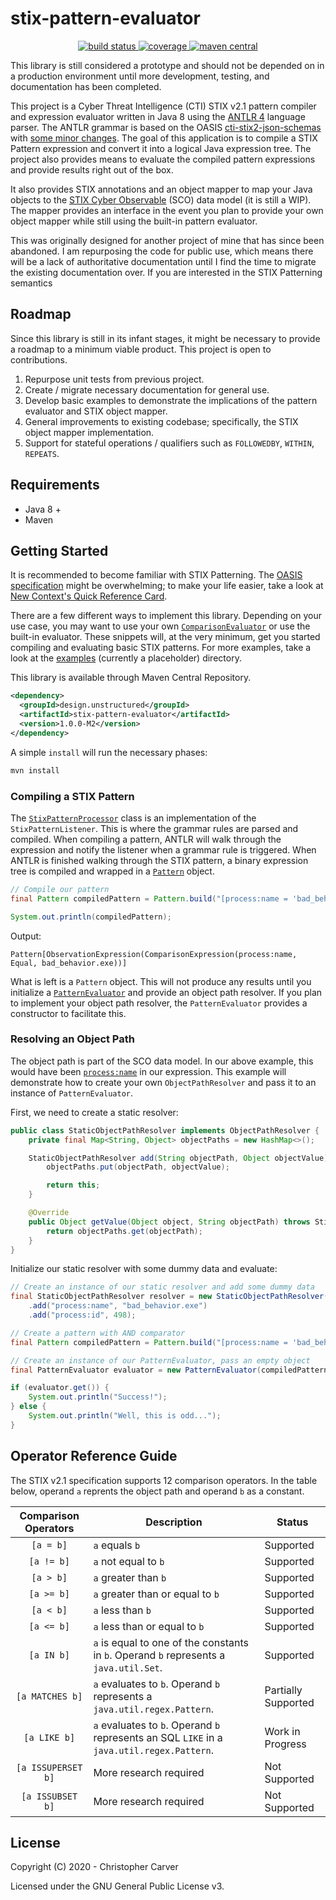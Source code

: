 # stix-pattern-evaluator
<p style="text-align: center;">
    <a href="https://travis-ci.com/hashdelta/stix-pattern-evaluator">
        <img src="https://travis-ci.com/hashdelta/stix-pattern-evaluator.svg?branch=master" alt="build status">
    </a>
    <a href="https://codecov.io/gh/hashdelta/stix-pattern-evaluator">
        <img src="https://codecov.io/gh/hashdelta/stix-pattern-evaluator/branch/master/graph/badge.svg" alt="coverage" />
    </a>
    <a href="https://search.maven.org/artifact/design.unstructured/stix-pattern-evaluator">
        <img src="https://maven-badges.herokuapp.com/maven-central/design.unstructured/stix-pattern-evaluator/badge.svg" alt="maven central" />
    </a>
</p>

This library is still considered a prototype and should not be depended on in a production environment until more development, testing, and documentation has been completed.

This project is a Cyber Threat Intelligence (CTI) STIX v2.1 pattern compiler and expression evaluator written in Java 8 using the [ANTLR 4](https://www.antlr.org/) language parser. The ANTLR grammar is based on the OASIS [cti-stix2-json-schemas](https://github.com/oasis-open/cti-stix2-json-schemas) with [some minor changes](https://github.com/hashdelta/stix-pattern-evaluator/tree/master/src/main/resources/StixPattern.g4). The goal of this application is to compile a STIX Pattern expression and convert it into a logical Java expression tree. The project also provides means to evaluate the compiled pattern expressions and provide results right out of the box.

It also provides STIX annotations and an object mapper to map your Java objects to the [STIX Cyber Observable](https://docs.oasis-open.org/cti/stix/v2.1/csprd02/stix-v2.1-csprd02.html) (SCO) data model (it is still a WIP). The mapper provides an interface in the event you plan to provide your own object mapper while still using the built-in pattern evaluator.

This was originally designed for another project of mine that has since been abandoned. I am repurposing the code for public use, which means there will be a lack of authoritative documentation until I find the time to migrate the existing documentation over. If you are interested in the STIX Patterning semantics 

## Roadmap
Since this library is still in its infant stages, it might be necessary to provide a roadmap to a minimum viable product. This project is open to contributions.

1. Repurpose unit tests from previous project.
2. Create / migrate necessary documentation for general use.
3. Develop basic examples to demonstrate the implications of the pattern evaluator and STIX object mapper.
4. General improvements to existing codebase; specifically, the STIX object mapper implementation.
5. Support for stateful operations / qualifiers such as `FOLLOWEDBY`, `WITHIN`, `REPEATS`.

## Requirements
- Java 8 +
- Maven

## Getting Started
It is recommended to become familiar with STIX Patterning. The [OASIS specification](https://docs.oasis-open.org/cti/stix/v2.1/csprd02/stix-v2.1-csprd02.html) might be overwhelming; to make your life easier, take a look at [New Context's Quick Reference Card](examples/assets/STIX-Patterning-Quick-Reference-Card.pdf).

There are a few different ways to implement this library. Depending on your use case, you may want to use your own [`ComparisonEvaluator`](src/main/java/design/unstructured/stix/evaluator/ComparisonEvaluator.java) or use the built-in evaluator. These snippets will, at the very minimum, get you started compiling and evaluating basic STIX patterns. For more  examples, take a look at the [examples](examples/) (currently a placeholder) directory.

This library is available through Maven Central Repository.

```xml
<dependency>
  <groupId>design.unstructured</groupId>
  <artifactId>stix-pattern-evaluator</artifactId>
  <version>1.0.0-M2</version>
</dependency>
```

A simple `install` will run the necessary phases:
```bash
mvn install
```

### Compiling a STIX Pattern
The [`StixPatternProcessor`](src/main/java/design/unstructured/stix/evaluator/StixPatternProcessor.java) class is an implementation of the `StixPatternListener`. This is where the grammar rules are parsed and compiled. When compiling a pattern, ANTLR will walk through the expression and notify the listener when a grammar rule is triggered. When ANTLR is finished walking through the STIX pattern, a binary expression tree is compiled and wrapped in a [`Pattern`](src/main/java/design/unstructured/stix/evaluator/Pattern.java) object.


```java
// Compile our pattern
final Pattern compiledPattern = Pattern.build("[process:name = 'bad_behavior.exe']");

System.out.println(compiledPattern);
```

Output:
```
Pattern[ObservationExpression(ComparisonExpression(process:name, Equal, bad_behavior.exe))]
```

What is left is a `Pattern` object. This will not produce any results until you initialize a [`PatternEvaluator`](src/main/java/design/unstructured/stix/evaluator/PatternEvaluator.java) and provide an object path resolver. If you plan to implement your object path resolver, the `PatternEvaluator` provides a constructor to facilitate this.

### Resolving an Object Path
The object path is part of the SCO data model. In our above example, this would have been [`process:name`](https://docs.oasis-open.org/cti/stix/v2.1/csprd02/stix-v2.1-csprd02.html#_Toc26789822) in our expression. This example will demonstrate how to create your own `ObjectPathResolver` and pass it to an instance of `PatternEvaluator`.

First, we need to create a static resolver:
```java
public class StaticObjectPathResolver implements ObjectPathResolver {
    private final Map<String, Object> objectPaths = new HashMap<>();

    StaticObjectPathResolver add(String objectPath, Object objectValue) {
        objectPaths.put(objectPath, objectValue);

        return this;
    }

    @Override
    public Object getValue(Object object, String objectPath) throws StixMapperException {
        return objectPaths.get(objectPath);
    }
}
```

Initialize our static resolver with some dummy data and evaluate:
```java
// Create an instance of our static resolver and add some dummy data
final StaticObjectPathResolver resolver = new StaticObjectPathResolver()
    .add("process:name", "bad_behavior.exe")
    .add("process:id", 498);

// Create a pattern with AND comparator
final Pattern compiledPattern = Pattern.build("[process:name = 'bad_behavior.exe' AND process:id = 498]");

// Create an instance of our PatternEvaluator, pass an empty object
final PatternEvaluator evaluator = new PatternEvaluator(compiledPattern, resolver, null);

if (evaluator.get()) {
    System.out.println("Success!");
} else {
    System.out.println("Well, this is odd...");
}
```

## Operator Reference Guide
The STIX v2.1 specification supports 12 comparison operators. In the table below, operand `a` reprents the object path and operand `b` as a constant.

| Comparison Operators | Description                                                                                | Status              |
|:--------------------:|--------------------------------------------------------------------------------------------|---------------------|
|       `[a = b]`      | `a` equals `b`                                                                             | Supported           |
|      `[a != b]`      | `a` not equal to `b`                                                                       | Supported           |
|       `[a > b]`      | `a` greater than `b`                                                                       | Supported           |
|      `[a >= b]`      | `a` greater than or equal to `b`                                                           | Supported           |
|       `[a < b]`      | `a` less than `b`                                                                          | Supported           |
|      `[a <= b]`      | `a` less than or equal to `b`                                                              | Supported           |
|      `[a IN b]`      | `a` is equal to one of the constants in `b`. Operand `b` represents a `java.util.Set`.     | Supported           |
|    `[a MATCHES b]`   | `a` evaluates to `b`. Operand `b` represents a `java.util.regex.Pattern`.                  | Partially Supported |
|     `[a LIKE b]`     | `a` evaluates to `b`. Operand `b` represents an SQL `LIKE` in a `java.util.regex.Pattern`. | Work in Progress    |
|  `[a ISSUPERSET b]`  | More research required                                                                     | Not Supported       |
|   `[a ISSUBSET b]`   | More research required                                                                     | Not Supported       |

## License
Copyright (C) 2020 - Christopher Carver

Licensed under the GNU General Public License v3.